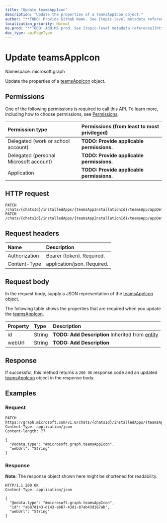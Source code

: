 ```yaml
---
title: "Update teamsAppIcon"
description: "Update the properties of a teamsAppIcon object."
author: "**TODO: Provide Github Name. See [topic-level metadata reference](https://msgo.azurewebsites.net/add/document/guidelines/metadata.html#topic-level-metadata)**"
localization_priority: Normal
ms.prod: "**TODO: Add MS prod. See [topic-level metadata reference](https://msgo.azurewebsites.net/add/document/guidelines/metadata.html#topic-level-metadata)**"
doc_type: apiPageType
---
```


# Update teamsAppIcon
Namespace: microsoft.graph



Update the properties of a [teamsAppIcon](../resources/teamsappicon.md) object.

## Permissions
One of the following permissions is required to call this API. To learn more, including how to choose permissions, see [Permissions](/graph/permissions-reference).

|Permission type|Permissions (from least to most privileged)|
|:---|:---|
|Delegated (work or school account)|**TODO: Provide applicable permissions.**|
|Delegated (personal Microsoft account)|**TODO: Provide applicable permissions.**|
|Application|**TODO: Provide applicable permissions.**|

## HTTP request

<!-- {
  "blockType": "ignored"
}
-->
``` http
PATCH /chats/{chatsId}/installedApps/{teamsAppInstallationId}/teamsApp/appDefinitions/{teamsAppDefinitionId}/colorIcon
PATCH /chats/{chatsId}/installedApps/{teamsAppInstallationId}/teamsApp/appDefinitions/{teamsAppDefinitionId}/outlineIcon
```

## Request headers
|Name|Description|
|:---|:---|
|Authorization|Bearer {token}. Required.|
|Content-Type|application/json. Required.|

## Request body
In the request body, supply a JSON representation of the [teamsAppIcon](../resources/teamsappicon.md) object.

The following table shows the properties that are required when you update the [teamsAppIcon](../resources/teamsappicon.md).

|Property|Type|Description|
|:---|:---|:---|
|id|String|**TODO: Add Description** Inherited from [entity](../resources/entity.md)|
|webUrl|String|**TODO: Add Description**|



## Response

If successful, this method returns a `200 OK` response code and an updated [teamsAppIcon](../resources/teamsappicon.md) object in the response body.

## Examples

### Request
<!-- {
  "blockType": "request",
  "name": "update_teamsappicon"
}
-->
``` http
PATCH https://graph.microsoft.com/v1.0/chats/{chatsId}/installedApps/{teamsAppInstallationId}/teamsApp/appDefinitions/{teamsAppDefinitionId}/colorIcon
Content-Type: application/json
Content-length: 77

{
  "@odata.type": "#microsoft.graph.teamsAppIcon",
  "webUrl": "String"
}
```


### Response
**Note:** The response object shown here might be shortened for readability.
<!-- {
  "blockType": "response",
  "truncated": true
}
-->
``` http
HTTP/1.1 200 OK
Content-Type: application/json

{
  "@odata.type": "#microsoft.graph.teamsAppIcon",
  "id": "ab87d143-d143-ab87-43d1-87ab43d187ab",
  "webUrl": "String"
}
```

